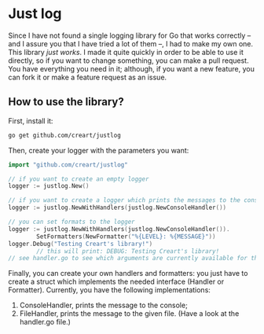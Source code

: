 **Just log**
=
Since I have not found a single logging library for Go that works correctly – and I assure you that I have tried a lot of them –, I had to make my own one. This library _just works_. I made it quite quickly in order to be able to use it directly, so if you want to change something, you can make a pull request. You have everything you need in it; although, if you want a new feature, you can fork it or make a feature request as an issue.

How to use the library?
-
First, install it: 
```bash
go get github.com/creart/justlog
```
Then, create your logger with the parameters you want:
```go
import "github.com/creart/justlog"

// if you want to create an empty logger
logger := justlog.New()

// if you want to create a logger which prints the messages to the console
logger := justlog.NewWithHandlers(justlog.NewConsoleHandler())

// you can set formats to the logger
logger := justlog.NewWithHandlers(justlog.NewConsoleHandler()).
        SetFormatters(NewFormatter("%{LEVEL}: %{MESSAGE}")) 
logger.Debug("Testing Creart's library!")
        // this will print: DEBUG: Testing Creart's library!
// see handler.go to see which arguments are currently available for the formatting
```
Finally, you can create your own handlers and formatters: you just have to create
a struct which implements the needed interface (Handler or Formatter).
Currently, you have the following implementations:
1. ConsoleHandler, prints the message to the console;
2. FileHandler, prints the message to the given file. (Have a look at the handler.go file.)